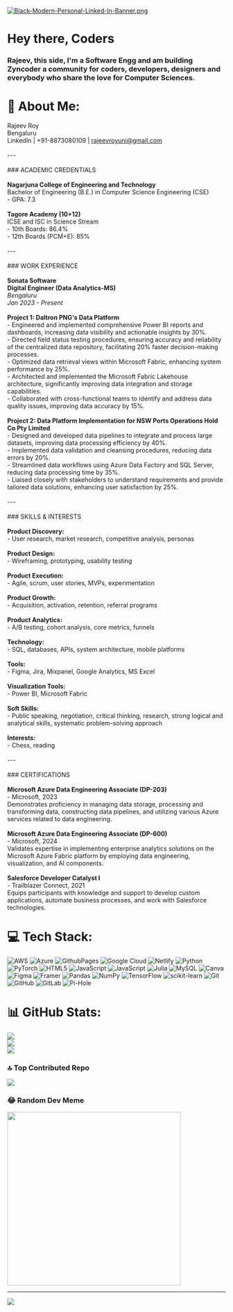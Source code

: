 [![Black-Modern-Personal-Linked-In-Banner.png](https://i.postimg.cc/8zk2my60/Black-Modern-Personal-Linked-In-Banner.png)](https://postimg.cc/gn5tYH4V)

# Hey there, Coders 
### Rajeev, this side, I'm a Software Engg and am building **Zyncoder** a community for coders, developers, designers and everybody who share the love for Computer Sciences.

# 💫 About Me:
Rajeev Roy  <br>Bengaluru  <br>LinkedIn | +91-8873080109 | rajeevroyuni@gmail.com  <br><br>---<br><br>### ACADEMIC CREDENTIALS<br><br>**Nagarjuna College of Engineering and Technology**  <br>Bachelor of Engineering (B.E.) in Computer Science Engineering (CSE)  <br>- GPA: 7.3  <br><br>**Tagore Academy (10+12)**  <br>ICSE and ISC in Science Stream  <br>- 10th Boards: 86.4%  <br>- 12th Boards (PCM+E): 85%  <br><br>---<br><br>### WORK EXPERIENCE<br><br>**Sonata Software**  <br>**Digital Engineer (Data Analytics-MS)**  <br>_Bengaluru_  <br>_Jan 2023 - Present_  <br><br>**Project 1: Daltron PNG's Data Platform**  <br>- Engineered and implemented comprehensive Power BI reports and dashboards, increasing data visibility and actionable insights by 30%.  <br>- Directed field status testing procedures, ensuring accuracy and reliability of the centralized data repository, facilitating 20% faster decision-making processes.  <br>- Optimized data retrieval views within Microsoft Fabric, enhancing system performance by 25%.  <br>- Architected and implemented the Microsoft Fabric Lakehouse architecture, significantly improving data integration and storage capabilities.  <br>- Collaborated with cross-functional teams to identify and address data quality issues, improving data accuracy by 15%.<br><br>**Project 2: Data Platform Implementation for NSW Ports Operations Hold Co Pty Limited**  <br>- Designed and developed data pipelines to integrate and process large datasets, improving data processing efficiency by 40%.  <br>- Implemented data validation and cleansing procedures, reducing data errors by 20%.  <br>- Streamlined data workflows using Azure Data Factory and SQL Server, reducing data processing time by 35%.  <br>- Liaised closely with stakeholders to understand requirements and provide tailored data solutions, enhancing user satisfaction by 25%.<br><br>---<br><br>### SKILLS & INTERESTS<br><br>**Product Discovery:**  <br>- User research, market research, competitive analysis, personas  <br><br>**Product Design:**  <br>- Wireframing, prototyping, usability testing  <br><br>**Product Execution:**  <br>- Agile, scrum, user stories, MVPs, experimentation  <br><br>**Product Growth:**  <br>- Acquisition, activation, retention, referral programs  <br><br>**Product Analytics:**  <br>- A/B testing, cohort analysis, core metrics, funnels  <br><br>**Technology:**  <br>- SQL, databases, APIs, system architecture, mobile platforms  <br><br>**Tools:**  <br>- Figma, Jira, Mixpanel, Google Analytics, MS Excel  <br><br>**Visualization Tools:**  <br>- Power BI, Microsoft Fabric  <br><br>**Soft Skills:**  <br>- Public speaking, negotiation, critical thinking, research, strong logical and analytical skills, systematic problem-solving approach  <br><br>**Interests:**  <br>- Chess, reading  <br><br>---<br><br>### CERTIFICATIONS<br><br>**Microsoft Azure Data Engineering Associate (DP-203)**  <br>- Microsoft, 2023  <br>  Demonstrates proficiency in managing data storage, processing and transforming data, constructing data pipelines, and utilizing various Azure services related to data engineering.<br><br>**Microsoft Azure Data Engineering Associate (DP-600)**  <br>- Microsoft, 2024  <br>  Validates expertise in implementing enterprise analytics solutions on the Microsoft Azure Fabric platform by employing data engineering, visualization, and AI components.<br><br>**Salesforce Developer Catalyst I**  <br>- Trailblazer Connect, 2021  <br>  Equips participants with knowledge and support to develop custom applications, automate business processes, and work with Salesforce technologies.


# 💻 Tech Stack:
![AWS](https://img.shields.io/badge/AWS-%23FF9900.svg?style=for-the-badge&logo=amazon-aws&logoColor=white) ![Azure](https://img.shields.io/badge/azure-%230072C6.svg?style=for-the-badge&logo=microsoftazure&logoColor=white) ![GithubPages](https://img.shields.io/badge/github%20pages-121013?style=for-the-badge&logo=github&logoColor=white) ![Google Cloud](https://img.shields.io/badge/GoogleCloud-%234285F4.svg?style=for-the-badge&logo=google-cloud&logoColor=white) ![Netlify](https://img.shields.io/badge/netlify-%23000000.svg?style=for-the-badge&logo=netlify&logoColor=#00C7B7) ![Python](https://img.shields.io/badge/python-3670A0?style=for-the-badge&logo=python&logoColor=ffdd54) ![PyTorch](https://img.shields.io/badge/PyTorch-%23EE4C2C.svg?style=for-the-badge&logo=PyTorch&logoColor=white) ![HTML5](https://img.shields.io/badge/html5-%23E34F26.svg?style=for-the-badge&logo=html5&logoColor=white) ![JavaScript](https://img.shields.io/badge/javascript-%23323330.svg?style=for-the-badge&logo=javascript&logoColor=%23F7DF1E) ![JavaScript](https://img.shields.io/badge/javascript-%23323330.svg?style=for-the-badge&logo=javascript&logoColor=%23F7DF1E) ![Julia](https://img.shields.io/badge/-Julia-9558B2?style=for-the-badge&logo=julia&logoColor=white) ![MySQL](https://img.shields.io/badge/mysql-4479A1.svg?style=for-the-badge&logo=mysql&logoColor=white) ![Canva](https://img.shields.io/badge/Canva-%2300C4CC.svg?style=for-the-badge&logo=Canva&logoColor=white) ![Figma](https://img.shields.io/badge/figma-%23F24E1E.svg?style=for-the-badge&logo=figma&logoColor=white) ![Framer](https://img.shields.io/badge/Framer-black?style=for-the-badge&logo=framer&logoColor=blue) ![Pandas](https://img.shields.io/badge/pandas-%23150458.svg?style=for-the-badge&logo=pandas&logoColor=white) ![NumPy](https://img.shields.io/badge/numpy-%23013243.svg?style=for-the-badge&logo=numpy&logoColor=white) ![TensorFlow](https://img.shields.io/badge/TensorFlow-%23FF6F00.svg?style=for-the-badge&logo=TensorFlow&logoColor=white) ![scikit-learn](https://img.shields.io/badge/scikit--learn-%23F7931E.svg?style=for-the-badge&logo=scikit-learn&logoColor=white) ![Git](https://img.shields.io/badge/git-%23F05033.svg?style=for-the-badge&logo=git&logoColor=white) ![GitHub](https://img.shields.io/badge/github-%23121011.svg?style=for-the-badge&logo=github&logoColor=white) ![GitLab](https://img.shields.io/badge/gitlab-%23181717.svg?style=for-the-badge&logo=gitlab&logoColor=white) ![Pi-Hole](https://img.shields.io/badge/pihole-%2396060C.svg?style=for-the-badge&logo=pi-hole&logoColor=white)
# 📊 GitHub Stats:
![](https://github-readme-stats.vercel.app/api?username=zyncoder&theme=dark&hide_border=false&include_all_commits=false&count_private=false)<br/>
![](https://github-readme-streak-stats.herokuapp.com/?user=zyncoder&theme=dark&hide_border=false)<br/>
![](https://github-readme-stats.vercel.app/api/top-langs/?username=zyncoder&theme=dark&hide_border=false&include_all_commits=false&count_private=false&layout=compact)

### 🔝 Top Contributed Repo
![](https://github-contributor-stats.vercel.app/api?username=zyncoder&limit=5&theme=dark&combine_all_yearly_contributions=true)

### 😂 Random Dev Meme
<img src='https://memer-new.vercel.app/' style="height: 400px;"/>

---
[![](https://visitcount.itsvg.in/api?id=zyncoder&icon=0&color=0)](https://visitcount.itsvg.in)

<!-- Proudly created with GPRM ( https://gprm.itsvg.in ) -->
